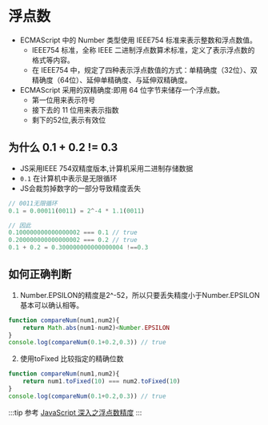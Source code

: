 # 浮点数

* ECMAScript 中的 Number 类型使用 IEEE754 标准来表示整数和浮点数值。
  * IEEE754 标准，全称 IEEE 二进制浮点数算术标准，定义了表示浮点数的格式等内容。
  * 在 IEEE754 中，规定了四种表示浮点数值的方式：单精确度（32位）、双精确度（64位）、延伸单精确度、与延伸双精确度。
* ECMAScript 采用的双精确度:即用 64 位字节来储存一个浮点数。
  * 第一位用来表示符号
  * 接下去的 11 位用来表示指数
  * 剩下的52位,表示有效位
## 为什么 0.1 + 0.2 != 0.3
* JS采用IEEE 754双精度版本,计算机采用二进制存储数据
* ``0.1`` 在计算机中表示是无限循环
* JS会裁剪掉数字的一部分导致精度丢失
```js
// 0011无限循环
0.1 = 0.00011(0011) = 2^-4 * 1.1(0011)

// 因此
0.100000000000000002 === 0.1 // true
0.200000000000000002 === 0.2 // true
0.1 + 0.2 = 0.300000000000000004 !==0.3
```

## 如何正确判断
1. Number.EPSILON的精度是2^-52，所以只要丢失精度小于Number.EPSILON基本可以确认相等。
```js
function compareNum(num1,num2){
    return Math.abs(num1-num2)<Number.EPSILON
}
console.log(compareNum(0.1+0.2,0.3)) // true
```
2. 使用toFixed 比较指定的精确位数
```js
function compareNum(num1,num2){
    return num1.toFixed(10) === num2.toFixed(10)
}
console.log(compareNum(0.1+0.2,0.3)) // true
```
:::tip 参考
[JavaScript 深入之浮点数精度](https://github.com/mqyqingfeng/Blog/issues/155)
:::

<tongji/>